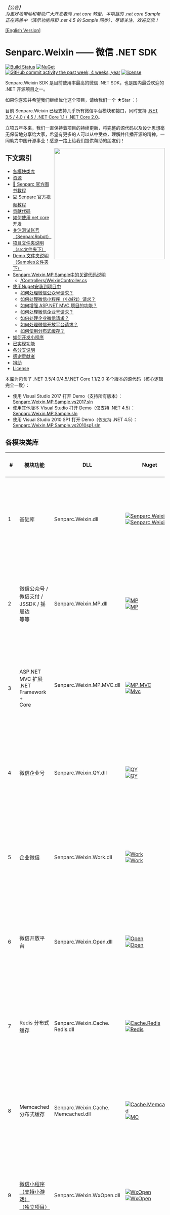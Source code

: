 _【公告】_<br> 
_为更好地带动和帮助广大开发者向 .net core 转型，本项目的 .net core Sample 正在完善中（演示功能将和 .net 4.5 的 Sample 同步），尽请关注，欢迎交流！_

<!-- _1. 为了将 Demo 和源代码隔离，并让大家更方便地找到 Demo，现已将 Senparc.Weixin.MP.Sample 等文件夹转移到 [/Samples/](Samples/) 文件夹下。_<br> -->
<!-- _2. `Senparc.Weixin.Plugins`计划已经启动，详情 [点击这里](https://github.com/JeffreySu/WeiXinMPSDK/tree/master/Plugins)。_ -->

[[English Version]](readme.en.md)

Senparc.Weixin —— 微信 .NET SDK 
=================
<!-- [![Build Status](https://mysenparc.visualstudio.com/_apis/public/build/definitions/f7818b00-1914-4fdc-a630-6488357e33e9/3/badge)](https://mysenparc.visualstudio.com/_apis/public/build/definitions/f7818b00-1914-4fdc-a630-6488357e33e9/3/badge)-->
[![Build Status](https://travis-ci.org/JeffreySu/WeiXinMPSDK.svg?branch=master)](https://travis-ci.org/JeffreySu/WeiXinMPSDK)
[![NuGet](https://img.shields.io/nuget/dt/Senparc.Weixin.MP.svg)](https://www.nuget.org/packages/Senparc.Weixin.MP)
[![GitHub commit activity the past week, 4 weeks, year](https://img.shields.io/github/commit-activity/4w/JeffreySu/WeiXinMPSDK.svg)](https://github.com/JeffreySu/WeiXinMPSDK/commits/master)
[![license](https://img.shields.io/github/license/JeffreySu/WeiXinMPSDK.svg)](http://www.apache.org/licenses/LICENSE-2.0)

Senparc.Weixin SDK 是目前使用率最高的微信 .NET SDK，也是国内最受欢迎的 .NET 开源项目之一。

如果你喜欢并希望我们继续优化这个项目，请给我们一个 ★Star ：)

目前 Senparc.Weixin 已经支持几乎所有微信平台模块和接口，同时支持 
[.NET 3.5 / 4.0 / 4.5 / .NET Core 1.1 / .NET Core 2.0](https://github.com/JeffreySu/WeiXinMPSDK/tree/Developer)。

立项五年多来，我们一直保持着项目的持续更新，将完整的源代码以及设计思想毫无保留地分享给大家，希望有更多的人可以从中受益，理解并传播开源的精神，一同助力中国开源事业！感恩一路上给我们提供帮助的朋友们！

<img src="https://sdk.weixin.senparc.com/images/SenparcRobotsnapshoot.jpg" width="350" align="right">

下文索引
----------------

* [各模块类库](#各模块类库)
* [资源](#资源)
* [:book: Senparc 官方图书教程](#senparc-官方图书教程)
* [:computer: Senparc 官方视频教程](#senparc-官方视频教程)
* [贡献代码](#贡献代码)
* [如何使用.net core开发](#如何使用net-core开发)
* [关注测试账号（SenparcRobot）](#关注测试账号senparcrobot)
* [项目文件夹说明（src文件夹下）](#项目文件夹说明src文件夹下)
* [Demo 文件夹说明（Samples文件夹下）](#demo-文件夹说明samples文件夹下)
* [Senparc.Weixin.MP.Sample中的关键代码说明](#senparcweixinmpsample中的关键代码说明)
    * [/Controllers/WeixinController.cs](#controllersweixincontrollercs)
* [使用Nuget安装到项目中](#使用nuget安装到项目中)
    * [如何处理微信公众号请求？](#如何处理微信公众号请求)
    * [如何处理微信小程序（小游戏）请求？](#如何处理微信小程序小游戏请求)
    * [如何增强 ASP.NET MVC 项目的功能？](#如何增强-aspnet-mvc-项目的功能)
    * [如何处理微信企业号请求？](#如何处理微信企业号请求)
    * [如何处理企业微信请求？](#如何处理企业微信请求)
    * [如何处理微信开放平台请求？](#如何处理微信开放平台请求)
    * [如何使用分布式缓存？](#如何使用分布式缓存)
* [如何开发小程序](#如何开发小程序)
* [已实现功能](#已实现功能)
* [各分支说明](#各分支说明)
* [感谢贡献者](#感谢贡献者)
* [捐助](#捐助)
* [License](#license)

本库为包含了 .NET 3.5/4.0/4.5/.NET Core 1.1/2.0 多个版本的源代码（核心逻辑完全一致）：

* 使用 Visual Studio 2017 打开 Demo（支持所有版本）：[Senparc.Weixin.MP.Sample.vs2017.sln](https://github.com/JeffreySu/WeiXinMPSDK/tree/Developer/src/Senparc.Weixin.MP.Sample.vs2017)
* 使用其他版本 Visual Studio 打开 Demo（仅支持 .NET 4.5）：[Senparc.Weixin.MP.Sample.sln](https://github.com/JeffreySu/WeiXinMPSDK/tree/Developer/src/Senparc.Weixin.MP.Sample)
* 使用 Visual Studio 2010 SP1 打开 Demo（仅支持 .NET 4.5）：[Senparc.Weixin.MP.Sample.vs2010sp1.sln](https://github.com/JeffreySu/WeiXinMPSDK/tree/Developer/src/Senparc.Weixin.MP.Sample)


各模块类库
----------------

| # | 模块功能                                            | DLL                                             | Nuget                          | 支持 .NET 版本 
|---|----------------------------------------------------|-------------------------------------------------|---------------------------------------|--------------------------------------
| 1| 基础库                                               |Senparc.Weixin.dll                               | [![Senparc.Weixin][1.1]][1.2]<br>[![Senparc.Weixin][nuget-img-base]][nuget-url-base]  |  ![.NET 3.5][net35Y]    ![.NET 4.0][net40Y]   ![.NET 4.5][net45Y]    ![.NET Core 2.0][core20Y]
| 2| 微信公众号 /<br> 微信支付 /<br> JSSDK / 摇周边<br> 等等 |Senparc.Weixin.MP.dll                           | [![MP][2.1]][2.2]<br>[![MP][nuget-img-mp]][nuget-url-mp]  |   ![.NET 3.5][net35Y]    ![.NET 4.0][net40Y]   ![.NET 4.5][net45Y]    ![.NET Core 2.0][core20Y]
| 3| ASP.NET MVC 扩展<br>.NET Framework +<br> Core               |Senparc.Weixin.MP.MVC.dll                 | [![MP.MVC][3.1]][3.2]<br>[![Mvc][nuget-img-mvc]][nuget-url-mvc] | ![.NET 3.5][net35N]    ![.NET 4.0][net40Y]   ![.NET 4.5][net45Y] ![.NET Core 2.0][core20Y]
| 4| 微信企业号                                           |Senparc.Weixin.QY.dll                            | [![QY][4.1]][4.2]<br>[![QY][nuget-img-qy]][nuget-url-qy]  |    ![.NET 3.5][net35Y] ![.NET 4.0][net40Y] ![.NET 4.5][net45Y] ![.NET Core 2.0][core20Y]
| 5| 企业微信                                             |Senparc.Weixin.Work.dll                          | [![Work][5.1]][5.2]<br>[![Work][nuget-img-work]][nuget-url-work]  |   ![.NET 3.5][net35Y]    ![.NET 4.0][net40Y]   ![.NET 4.5][net45Y]    ![.NET Core 2.0][core20Y]
| 6| 微信开放平台                                         |Senparc.Weixin.Open.dll                          | [![Open][6.1]][6.2]<br>[![Open][nuget-img-open]][nuget-url-open]|  ![.NET 3.5][net35Y]    ![.NET 4.0][net40Y]   ![.NET 4.5][net45Y]    ![.NET Core 2.0][core20Y]
| 7| Redis 分布式缓存                                     |Senparc.Weixin.Cache.<br>Redis.dll               | [![Cache.Redis][7.1]][7.2]<br>[![Redis][nuget-img-redis]][nuget-url-redis] |    ![.NET 3.5][net35N]    ![.NET 4.0][net40N]   ![.NET 4.5][net45Y]    ![.NET Core 2.0][core20Y]
| 8| Memcached <br> 分布式缓存                            |Senparc.Weixin.Cache.<br>Memcached.dll           | [![Cache.Memcached][8.1]][8.2]<br>[![MC][nuget-img-mc]][nuget-url-mc] |  ![.NET 3.5][net35N]    ![.NET 4.0][net40N]   ![.NET 4.5][net45Y]    ![.NET Core 2.0][core20Y]
| 9| [微信小程序<br>（支持小游戏）<br>（独立项目）](https://github.com/JeffreySu/WxOpen)  |Senparc.Weixin.WxOpen.dll  |  [![WxOpen][9.1]][9.2]<br>[![WxOpen][nuget-img-wxopen]][nuget-url-wxopen] |   ![.NET 3.5][net35N]  ![.NET 4.0][net40Y]  ![.NET 4.5][net45Y]  ![.NET Core 2.0][core20Y]
|10| [WebSocket <br>（独立项目）](https://github.com/JeffreySu/Senparc.WebSocket)    |Senparc.WebSocket.dll |  [![Senparc.WebSocket][10.1]][10.2]<br>[![WebSocket][nuget-img-ws]][nuget-url-ws]  |   ![.NET 3.5][net35N]    ![.NET 4.0][net40N]   ![.NET 4.5][net45Y]    ![.NET Core 2.0][core20Y]

![.NET 3.5][net35Y] .NET 3.5   ![.NET 4.0][net40Y] .NET 4.0   ![.NET 4.5][net45Y] .NET 4.5  ![.NET Core 2.0][core20Y] .NET Core 2.0

[1.1]: https://img.shields.io/nuget/v/Senparc.Weixin.svg?style=flat
[1.2]: https://www.nuget.org/packages/Senparc.Weixin
[2.1]: https://img.shields.io/nuget/v/Senparc.Weixin.MP.svg?style=flat
[2.2]: https://www.nuget.org/packages/Senparc.Weixin.MP
[3.1]: https://img.shields.io/nuget/v/Senparc.Weixin.MP.MVC.svg?style=flat
[3.2]: https://www.nuget.org/packages/Senparc.Weixin.MP.MVC
[4.1]: https://img.shields.io/nuget/v/Senparc.Weixin.QY.svg?style=flat
[4.2]: https://www.nuget.org/packages/Senparc.Weixin.QY 
[5.1]: https://img.shields.io/nuget/v/Senparc.Weixin.Work.svg?style=flat
[5.2]: https://www.nuget.org/packages/Senparc.Weixin.Work
[6.1]: https://img.shields.io/nuget/v/Senparc.Weixin.Open.svg?style=flat
[6.2]: https://www.nuget.org/packages/Senparc.Weixin.Open
[7.1]: https://img.shields.io/nuget/v/Senparc.Weixin.Cache.Redis.svg?style=flat
[7.2]: https://www.nuget.org/packages/Senparc.Weixin.Cache.Redis
[8.1]: https://img.shields.io/nuget/v/Senparc.Weixin.Cache.Memcached.svg?style=flat
[8.2]: https://www.nuget.org/packages/Senparc.Weixin.Cache.Memcached
[9.1]: https://img.shields.io/nuget/v/Senparc.Weixin.WxOpen.svg?style=flat
[9.2]: https://www.nuget.org/packages/Senparc.Weixin.WxOpen
[10.1]: https://img.shields.io/nuget/v/Senparc.WebSocket.svg?style=flat
[10.2]: https://www.nuget.org/packages/Senparc.WebSocket
[11.1]: https://img.shields.io/nuget/v/Senparc.Weixin.MP.CoreMVC.svg?style=flat
[11.2]: https://www.nuget.org/packages/Senparc.Weixin.MP.CoreMVC

[net35Y]: https://img.shields.io/badge/3.5-Y-brightgreen.svg
[net35N]: https://img.shields.io/badge/3.5-N-lightgrey.svg
[net40Y]: https://img.shields.io/badge/4.0-Y-brightgreen.svg
[net40N]: https://img.shields.io/badge/4.0-N-lightgrey.svg
[net40N-]: https://img.shields.io/badge/4.0----lightgrey.svg
[net45Y]: https://img.shields.io/badge/4.5-Y-brightgreen.svg
[net45N]: https://img.shields.io/badge/4.5-N-lightgrey.svg
[net45N-]: https://img.shields.io/badge/4.5----lightgrey.svg
[net461Y]: https://img.shields.io/badge/4.6.1-Y-brightgreen.svg
[net461N]: https://img.shields.io/badge/4.6.1-N-lightgrey.svg
[coreY]: https://img.shields.io/badge/core-Y-brightgreen.svg
[coreN]: https://img.shields.io/badge/core-N-lightgrey.svg
[coreN-]: https://img.shields.io/badge/core----lightgrey.svg
[core20Y]: https://img.shields.io/badge/core2.0-Y-brightgreen.svg
[core20N]: https://img.shields.io/badge/core2.0-N-lightgrey.svg
[core20N-]: https://img.shields.io/badge/core2.0----lightgrey.svg

[nuget-img-base]: https://img.shields.io/nuget/dt/Senparc.Weixin.svg
[nuget-url-base]: https://www.nuget.org/packages/Senparc.Weixin
[nuget-img-mp]: https://img.shields.io/nuget/dt/Senparc.Weixin.MP.svg
[nuget-url-mp]: https://www.nuget.org/packages/Senparc.Weixin.MP
[nuget-img-mvc]: https://img.shields.io/nuget/dt/Senparc.Weixin.MP.Mvc.svg
[nuget-url-mvc]: https://www.nuget.org/packages/Senparc.Weixin.MP.Mvc
[nuget-img-qy]: https://img.shields.io/nuget/dt/Senparc.Weixin.QY.svg
[nuget-url-qy]: https://www.nuget.org/packages/Senparc.Weixin.QY
[nuget-img-work]: https://img.shields.io/nuget/dt/Senparc.Weixin.Work.svg
[nuget-url-work]: https://www.nuget.org/packages/Senparc.Weixin.Work
[nuget-img-open]: https://img.shields.io/nuget/dt/Senparc.Weixin.Open.svg
[nuget-url-open]: https://www.nuget.org/packages/Senparc.Weixin.Open
[nuget-img-redis]: https://img.shields.io/nuget/dt/Senparc.Weixin.Cache.Redis.svg
[nuget-url-redis]: https://www.nuget.org/packages/Senparc.Weixin.Cache.Redis
[nuget-img-mc]: https://img.shields.io/nuget/dt/Senparc.Weixin.Cache.Memcached.svg
[nuget-url-mc]: https://www.nuget.org/packages/Senparc.Weixin.Cache.Memcached
[nuget-img-wxopen]: https://img.shields.io/nuget/dt/Senparc.Weixin.WxOpen.svg
[nuget-url-wxopen]: https://www.nuget.org/packages/Senparc.Weixin.WxOpen
[nuget-img-ws]: https://img.shields.io/nuget/dt/Senparc.WebSocket.svg
[nuget-url-ws]: https://www.nuget.org/packages/Senparc.WebSocket


* 已经支持所有微信6 API，包括自定义菜单/个性化菜单、模板信息接口、素材上传接口、群发接口、多客服接口、支付接口、微小店接口、卡券接口等等。
* 已经支持用户会话上下文（解决服务器无法使用Session处理用户信息的问题）。
* 已经全面支持微信公众号、企业号、开放平台的最新API。
* 已经支持分布式缓存及缓存策略扩展。

> 目前官方的API都已完美集成，除非有特殊说明，所有升级都会尽量确保向下兼容，所以已经发布的版本请放心使用或直接升级（覆盖）最新的[DLLs](https://github.com/JeffreySu/WeiXinMPSDK/tree/master/src/Senparc.Weixin.MP.BuildOutPut)，建议使用 Nuget 进行更新。


资源
----------------
1. 官网地址：http://weixin.senparc.com/
2. Demo 地址：http://sdk.weixin.senparc.com/
3. 微信开发系列教程：http://www.cnblogs.com/szw/p/weixin-course-index.html
4. 微信技术交流社区：http://weixin.senparc.com/QA
5. 自定义菜单在线编辑工具：http://sdk.weixin.senparc.com/Menu
6. 在线消息测试工具：http://sdk.weixin.senparc.com/SimulateTool
7. 缓存测试工具：http://sdk.weixin.senparc.com/Cache/Test
8. chm帮助文档下载：http://sdk.weixin.senparc.com/Document
9. 源代码及最新更新：https://github.com/JeffreySu/WeiXinMPSDK
10. 微信开发资源集合：https://github.com/JeffreySu/WeixinResource
11. 《微信开发深度解析》阅读辅助系统：https://book.weixin.senparc.com
12. 购买《微信开发深度解析》：[https://item.jd.com/12220004.html](https://book.weixin.senparc.com/book/link?code=github-homepage-resource)
13. 《微信公众号 + 小程序快速开发》视频教程：[https://github.com/JeffreySu/WechatVideoCourse](https://github.com/JeffreySu/WechatVideoCourse)

* 技术交流QQ群：

> `14群（视频课程学员群）：588231256`<br>
> `15群（公众号）：289181996`<br>
> `10群（分布式缓存群）：246860933`<br>
> `12群（微信小程序）：108830388`<br>
> `13群（开放平台）：183424136`<br>
> *`以下群已满：`*<br>
> 1群：300313885（已满），2群：293958349（已满），3群：342319110（已满）<br>
> 4群：372212092（已满），5群：377815480（已满），6群：425898825（已满）<br>
> 7群：482942254（已满），8群：106230270（已满），9群：539061281（已满）<br>
> 11群：553198593（已满）

* 业务联系QQ：498977166

<!-- * 新浪微博：[@苏震巍](http://weibo.com/jeffreysu1984) -->

如果这个项目对您有用，我们欢迎各方任何形式的捐助，也包括参与到项目代码更新或意见反馈中来。谢谢！


资金捐助：[进入](http://sdk.weixin.senparc.com#donate)


Senparc 官方图书教程
----------------

<img src="https://sdk.weixin.senparc.com/images/book-cover-front-small-3d.jpg" width="400" align="right">

> 由 Jeffrey Su 和盛派团队耗时 2 年完成的微信开发图书已经出版，书名：《微信开发深度解析：公众号、小程序高效开发秘籍》，全书配套辅助阅读系统已经上线： [BookHelper](http://book.weixin.senparc.com)。<br>
> 欢迎购买正版图书：[【购买正版】](https://book.weixin.senparc.com/book/link?code=github-homepage)<br>
> 图书出版时的代码版本快照见分支 [BookVersion1](https://github.com/JeffreySu/WeiXinMPSDK/tree/BookVersion1)。


Senparc 官方视频教程
----------------

> 为了帮助大家更直观地了解微信开发细节，同时结合《微信开发深度解析》图书进行学习，我们成立“盛派课堂”小组，开设了微信开发视频课程，帮助大家从多个维度学习微信开发以及 .NET 开发过程中的诸多技巧。<br>
> 视频包含两大部分：<br>
> 1. 微信开发基础技能<br>
> 2. 公众号及小程序案例实战<br>
> 
> 共计 60 课时，配有番外篇。<br>
> 目前视频已经在网易云课堂上线，课程制作精良、内容充实，被选为“A”级课程，[【观看视频】](https://book.weixin.senparc.com/book/videolinknetease?code=github-homepage)，[【查看课程代码及课件】](https://github.com/JeffreySu/WechatVideoCourse)。


### 关注测试账号（SenparcRobot）：
[![qrcode](http://sdk.weixin.senparc.com/Images/qrcode.jpg)](http://weixin.senparc.com/)


## 如何使用.NET Core开发

> 当前分支包含了 .NET Framework 3.5 / 4.0 / 4.5 / 4.6.1 及 .NET Core 1.1 / 2.0 的全版本代码。<br>
> 其中 .NET Framework 4.5 的 Demo 位于 `/src/Senparc.Weixin.MP.Sample` 目录下，<br>
> .NET Core 2.0 的 Demo 位于 `/src/Senparc.Weixin.MP.Sample.vs2017` 目录下。<br>
> 注意：以上两个 Demo 所引用的 Senparc.Weixin SDK 库源代码是完全一致的，只是在编译运行的时候会根据条件自动选择输出版本。

> 以下所有介绍以 .NET Framework 版本为例。

## 贡献代码

> 如果需要使用或修改此项目的源代码，建议先Fork。也欢迎将您修改的通用版本Pull Request过来。

1. Fork
2. 创建您的特性分支 (`git checkout -b my-new-feature`)
3. 提交您的改动 (`git commit -am 'Added some feature'`)
4. 将您的修改记录提交到远程 `git` 仓库 (`git push origin my-new-feature`)
5. 然后到 github 网站的该 `git` 远程仓库的 `my-new-feature` 分支下发起 Pull Request
（请提交到 `Developer` 分支，不要直接提交到 `master` 分支）


## 项目文件夹说明（src文件夹下）

| 文件夹 | 说明 |
|--------|--------|
|[Senparc.WebSocket](src/Senparc.WebSocket/)|WebSocket 模块|
|[Senparc.Weixin.Cache](src/Senparc.Weixin.Cache)							|Senparc.Weixin.Cache.Memcached.dll 、 Senparc.Weixin.Cache.Redis.dll 等分布式缓存扩展方案|
|[Senparc.Weixin.MP.BuildOutPut](src/Senparc.Weixin.MP.BuildOutPut)		    |所有最新版本DLL发布文件夹|
|[Senparc.Weixin.MP.MvcExtension](src/Senparc.Weixin.MP.MvcExtension)		|Senparc.Weixin.MP.MvcExtension.dll源码，为 MVC 项目提供的扩展包 |
|[Senparc.Weixin.MP](src/Senparc.Weixin.MP)									|Senparc.Weixin.MP.dll 微信公众账号SDK源代码|
|[Senparc.Weixin.Open](src/Senparc.Weixin.Open)								|Senparc.Weixin.Open.dll 第三方开放平台SDK源代码|
|[Senparc.Weixin.QY](src/Senparc.Weixin.QY)									|Senparc.Weixin.QY.dll 微信企业号SDK源代码|
|[Senparc.Weixin.Work](src/Senparc.Weixin.Work)								|Senparc.Weixin.Work.dll 企业微信SDK源代码|
|[Senparc.Weixin.WxOpen](src/Senparc.Weixin.WxOpen)							|Senparc.Weixin.WxOpen.dll 微信小程序SDK源代码，包括小游戏|
|[Senparc.Weixin](src/Senparc.Weixin)										|所有Senparc.Weixin.[x].dll 基础类库源代码|


## Demo 文件夹说明（Samples文件夹下）

| 文件夹 | 说明 |
|--------|--------|
|[Senparc.Weixin.MP.Sample](Samples/Senparc.Weixin.MP.Sample)						|可以直接发布使用的Demo（.NET Framework 4.5 + ASP.NET MVC）|
|[Senparc.Weixin.MP.Sample.WebForms](Samples/Senparc.Weixin.MP.Sample.WebForms)		|可以直接发布使用的Demo（.NET Framework 4.5 + + ASP.NET WebForms）|
|[Senparc.Weixin.MP.Sample.vs2017](Samples/Senparc.Weixin.MP.Sample.vs2017)			|可以直接发布使用的Demo（.NET Core 2.0 + MVC）|


## Senparc.Weixin.MP.Sample中的关键代码说明

>注：这是MVC项目，WebForms项目见对应Demo中的Weixin.aspx。

### /Controllers/WeixinController.cs

下面的Token需要和微信公众平台后台设置的Token同步，如果经常更换建议写入Web.config等配置文件（实际使用过程中两列建议使用数字+英文大小写改写Token，Token一旦被破解，微信请求将很容易被伪造！）：
```C#
public readonly string Token = "weixin";
```
下面这个Action（Get）用于接收并返回微信后台Url的验证结果，无需改动。地址如：http://domain/Weixin或http://domain/Weixin/Index
```C#
/// <summary>
/// 微信后台验证地址（使用Get），微信后台的“接口配置信息”的Url填写如：http://weixin.senparc.com/weixin
/// </summary>
[HttpGet]
[ActionName("Index")]
public ActionResult Get(PostModel postModel, string echostr)
{
    if (CheckSignature.Check(postModel.Signature, postModel.Timestamp, postModel.Nonce, Token))
    {
        return Content(echostr); //返回随机字符串则表示验证通过
    }
    else
    {
        return Content("failed:" + postModel.Signature + "," 
            + MP.CheckSignature.GetSignature(postModel.Timestamp, postModel.Nonce, Token) + "。" +
            "如果你在浏览器中看到这句话，说明此地址可以被作为微信公众账号后台的Url，请注意保持Token一致。");
    }
}
```
上述方法中的PostModel是一个包括了了Signature、Timestamp、Nonce（由微信服务器通过请求时的Url参数传入），以及AppId、Token、EncodingAESKey等一系列内部敏感的信息（需要自行传入）的实体类，同时也会在后面用到。


下面这个Action（Post）用于接收来自微信服务器的Post请求（通常由用户发起），这里的if必不可少，之前的Get只提供微信后台保存Url时的验证，每次Post必须重新验证，否则很容易伪造请求。
```C#
/// <summary>
/// 用户发送消息后，微信平台自动Post一个请求到这里，并等待响应XML
/// </summary>
[HttpPost]
[ActionName("Index")]
public ActionResult Post(PostModel postModel)
{
    if (!CheckSignature.Check(postModel.Signature, postModel.Timestamp, postModel.Nonce, Token))
    {
        return Content("参数错误！");
    }
    ...
}
```
### 如何处理微信公众账号请求？

Senparc.Weixin.MP提供了2中处理请求的方式，[传统方法](https://github.com/JeffreySu/WeiXinMPSDK/wiki/处理微信信息的常规方法)及使用[MessageHandler](https://github.com/JeffreySu/WeiXinMPSDK/wiki/%E5%A6%82%E4%BD%95%E4%BD%BF%E7%94%A8MessageHandler%E7%AE%80%E5%8C%96%E6%B6%88%E6%81%AF%E5%A4%84%E7%90%86%E6%B5%81%E7%A8%8B)处理方法（推荐）。上面两个方法在wiki中已经有比较详细的说明，这里简单举例MessageHandler的处理方法。

MessageHandler的处理流程非常简单：
``` C#
[HttpPost]
[ActionName("Index")]
public ActionResult Post(PostModel postModel)
{
    if (!CheckSignature.Check(postModel.Signature, postModel.Timestamp, postModel.Nonce, Token))
    {
        return Content("参数错误！");
    }

    postModel.Token = Token;
    postModel.EncodingAESKey = EncodingAESKey;//根据自己后台的设置保持一致
    postModel.AppId = AppId;//根据自己后台的设置保持一致

    var messageHandler = new CustomMessageHandler(Request.InputStream, postModel);//接收消息（第一步）

    messageHandler.Execute();//执行微信处理过程（第二步）

    return new FixWeixinBugWeixinResult(messageHandler);//返回（第三步）
}
```
整个消息除了postModel的赋值以外，接收（第一步）、处理（第二步）、返回（第三步）分别只需要一行代码。

上述代码中的CustomMessageHandler是一个自定义的类，继承自Senparc.Weixin.MP.MessageHandler.cs。MessageHandler是一个抽象类，包含了执行各种不同请求类型的抽象方法（如文字，语音，位置、图片等等），我们只需要在自己创建的CustomMessageHandler中逐个实现这些方法就可以了。刚建好的CustomMessageHandler.cs如下：

```C#
using System;
using System.IO;
using Senparc.Weixin.MP.MessageHandlers;
using Senparc.Weixin.MP.Entities;

namespace Senparc.Weixin.MP.Sample.CustomerMessageHandler
{
    public class CustomMessageHandler : MessageHandler<MessageContext>
    {
        public public CustomMessageHandler(Stream inputStream, PostModel postModel, int maxRecordCount = 0)
            : base(inputStream, postModel, maxRecordCount)
        {

        }

        public override IResponseMessageBase DefaultResponseMessage(IRequestMessageBase requestMessage)
        {
            //ResponseMessageText也可以是News等其他类型
            var responseMessage = CreateResponseMessage<ResponseMessageText>();
            responseMessage.Content = "这条消息来自DefaultResponseMessage。";
            return responseMessage;
        }

        public override IResponseMessageBase OnTextRequest(RequestMessageText requestMessage)
        {
            //...
        }

        public override IResponseMessageBase OnVoiceRequest(RequestMessageVoice requestMessage)
        {
            //...
        }

        //更多没有重写的OnXX方法，将默认返回DefaultResponseMessage中的结果。
        ....
    }
}
```

其中OnTextRequest、OnVoiceRequest等分别对应了接收文字、语音等不同的请求类型。

比如我们需要对文字类型请求做出回应，只需要完善OnTextRequest方法：
```C#
      public override IResponseMessageBase OnTextRequest(RequestMessageText requestMessage)
      {
          //TODO:这里的逻辑可以交给Service处理具体信息，参考OnLocationRequest方法或/Service/LocationSercice.cs
          var responseMessage = CreateResponseMessage<ResponseMessageText>();
          responseMessage.Content = string.Format("您刚才发送了文字信息：{0}", requestMessage.Content);
          return responseMessage;
      }
```
这样CustomMessageHandler在执行messageHandler.Execute()的时候，如果发现请求信息的类型是文本，会自动调用以上代码，并返回代码中的responseMessage作为返回信息。responseMessage可以是IResponseMessageBase接口下的任何类型（包括文字、新闻、多媒体等格式）。

从v0.4.0开始，MessageHandler增加了对用户会话上下文的支持，用于解决服务器上无法使用Session管理用户会话的缺陷。详见：[用户上下文WeixinContext和MessageContext](https://github.com/JeffreySu/WeiXinMPSDK/wiki/%E7%94%A8%E6%88%B7%E4%B8%8A%E4%B8%8B%E6%96%87WeixinContext%E5%92%8CMessageContext)


使用Nuget安装到项目中
--------------
### 如何处理微信公众号请求？

* Nuget 地址：https://www.nuget.org/packages/Senparc.Weixin.MP

* 命令：
```
PM> Install-Package Senparc.Weixin.MP
```


### 如何处理微信小程序（小游戏）请求？

Senparc.Weixin.WxOpen 对微信小程序的消息、API 进行了封装，保持了公众号处理请求一致的开发过程。小程序模块同时支持小游戏。

* Nuget 地址：https://www.nuget.org/packages/Senparc.Weixin.WxOpen

* 命令：
```
PM> Install-Package Senparc.Weixin.WxOpen
```

### 如何增强 ASP.NET MVC 项目的功能？

Senparc.Weixin.MP.MVC 针对 ASP.NET MVC 项目做了更多的优化，包括便捷的浏览器环境判断、官方 bug 修复等。
* Nuget 地址：https://www.nuget.org/packages/Senparc.Weixin.MP.MVC

* 命令：
```
PM> Install-Package Senparc.Weixin.MP.MVC
```

### 如何处理微信企业号请求？

Senparc.Weixin.QY.dll对`企业号`相关功能进行了封装，操作过程和微信公众账号SDK（Senparc.Weixin.MP）保持了一致。

* Nuget 地址：https://www.nuget.org/packages/Senparc.Weixin.QY

* 命令：
```
PM> Install-Package Senparc.Weixin.QY
```

> 说明：QY目前已经随官方微信企业号同步停止更新，目前已经无缝移植到Work（企业微信）中。

### 如何处理企业微信请求？

Senparc.Weixin.Work.dll对`企业微信`相关功能进行了封装，操作过程和微信公众账号SDK（Senparc.Weixin.MP）以及企业号库（Senparc.Weixin.QY）保持了一致。

* Nuget 地址：https://www.nuget.org/packages/Senparc.Weixin.Work

* 命令：
```
PM> Install-Package Senparc.Weixin.Work
```


### 如何处理微信开放平台请求？

Senparc.Weixin.Open.dll对目前所有的开放平台API进行了封装，消息处理过程和微信公众账号SDK（Senparc.Weixin.MP）保持了一致，其他一些特殊的消息流程请先阅读官方的文档，然后对照Senparc.Weixin.MP.Sample中有关Open的Demo进行开发。

* Nuget 地址为https://www.nuget.org/packages/Senparc.Weixin.Open

* 命令：
```
PM> Install-Package Senparc.Weixin.Open
```


### 如何使用分布式缓存？

Senparc.Weixin SDK 提供了完善的缓存策略接口，默认使用本机缓存实现，同时也提供了 Redis 和 Memcached 两个扩展方案，您也可以根据相同的规则添加自己的缓存策略。

* Redis 缓存扩展包 Nuget 地址：https://www.nuget.org/packages/Senparc.Weixin.Cache.Redis
* 命令：
```
PM> Install-Package Senparc.Weixin.Senparc.Weixin.Cache.Redis
```

* Memcached 缓存扩展包 Nuget 地址：https://www.nuget.org/packages/Senparc.Weixin.Cache.Memcached
* 命令：
```
PM> Install-Package Senparc.Weixin.Senparc.Weixin.Cache.Memcached
```


如何开发小程序
--------------
小程序的后端架构和公众号保持了高度一致，
只需要使用Nuget安装[Senparc.Weixin.WxOpen](https://www.nuget.org/packages/Senparc.Weixin.WxOpen)库即可开始使用小程序。
Senparc.Weixin.WxOpen目前包含了所有小程序需要用到的消息处理、AccessToken管理、模板消息、二维码生成等全套功能。


已实现功能
-------------
* 微信公众号
>   - [x] 接收/发送消息（事件）
>   - [x] 自定义菜单 & 个性化菜单
>   - [x] 消息管理
>   - [x] OAuth授权
>   - [x] JSSDK
>   - [x] 微信支付
>   - [x] 用户管理
>   - [x] 素材管理
>   - [x] 账号管理
>       - [x] 带参数二维码
>       - [x] 长链接转短链接接口
>       - [x] 微信认证事件推送
>   - [x] 数据统计
>   - [x] 微信小店
>   - [x] 微信卡券
>       - [x] 卡券事件推送
>           - [ ] 买单事件推送
>           - [ ] 会员卡内容更新事件推送
>           - [ ] 库存报警事件推送
>           - [ ] 券点流水详情事件推送
>   - [x] 微信门店
>   - [x] 微信智能
>   - [x] 微信设备功能
>   - [x] 多客服功能
>   - [x] 微信摇一摇周边
>   - [x] 微信连WI-FI（未完整）
>   - [x] 微信扫一扫（商家）
>       - [ ] 扫一扫事件推送
>           - [ ] 打开商品主页事件推送
>           - [ ] 关注公众号事件推送
>           - [ ] 进入公众号事件推送
>           - [ ] 地理位置信息异步推送
>           - [ ] 商品审核结果推送

* 微信开放平台
>   - [x] 网站应用
>   - [x] 公众号第三方平台


* 微信企业号
>	- [x] 管理通讯录
>	- [x] 管理素材文件
>	- [x] 管理企业号应用
>	- [x] 接收消息与事件
>	- [x] 发送消息
>	- [x] 自定义菜单
>	- [x] 身份验证接口
>	- [x] JSSDK
>	- [x] 第三方应用授权
>	    - [x] 第三方回调协议
>	        - [ ] 授权成功推送auth_code事件
>	        - [ ] 通讯录变更通知
> 	- [x] 企业号授权登陆
>	- [x] 企业号微信支付
>	- [x] 企业回话服务
>	    - [ ] 企业会话回调
>	- [x] 企业摇一摇周边
>	- [ ] 企业卡券服务
>	    - [ ] 卡券事件推送
>	- [x] 企业客服服务
>	    - [ ] 客服回复消息回调
	    


* 缓存策略
>   - [x] 策略扩展接口
>   - [x] 本地缓存
>   - [x] Redis 扩展包
>   - [x] Memcached 扩展包

 欢迎开发者对未完成或需要补充的模块进行 Pull Request！

各分支说明
--------------

|  分支      |     说明         
|-----------|---------------
| master    | 正式发布的主分支，通常这个分支比较稳定，可以用于生产环境。
| Developer | 1、开发分支，此分支通常为 Beta 版本，新版本都会先在此分支中进行开发，最后推送稳定版到 master 分支，如果想对新功能先睹为快，可以使用此分支。<br> 2、此分支同时兼容 .NET 4.5 / .NET Core / .NET Core 2.0 版本，建议 Pull Request 的代码都到这个分支下，而不是 master
| BookVersion1 | 此分支为[《微信开发深度解析：微信公众号、小程序高效开发秘籍》](https://book.weixin.senparc.com/book/link?code=github-homepage2)图书出版时对应代码快照。
| DotNET-Core_MySQL | 此分支为 .NET Core 环境下的 [Pomelo.EntityFrameworkCore.MySql](https://github.com/PomeloFoundation/Pomelo.EntityFrameworkCore.MySql) 框架集成演示分支。
| NET4.0     | 仅支持 .NET 4.0 的分支，此分支已于2017年停止更新。.NET 4.0 最新代码随 master / Developer 分支同步更新
| NET3.5     | 仅支持 .NET 3.5 的分支，此分支已于2015年停止更新。.NET 3.5 最新代码随 master / Developer 分支同步更新
| Developer-Senparc.SDK | 此分支仅用于 Senparc 团队内部测试，可忽略。


感谢贡献者
--------------
感谢为此项目做出贡献的开发者，你们不光完善了这个项目，也为中国开源事业出了一份力，感谢你们！名单[点击这里](https://github.com/JeffreySu/WeiXinMPSDK/blob/master/Contributors.md)查看。

捐助
--------------
如果这个项目对您有用，我们欢迎各方任何形式的捐助，也包括参与到项目代码更新或意见反馈中来。谢谢！

资金捐助：

[![donate](http://sdk.weixin.senparc.com/Images/T1nAXdXb0jXXXXXXXX_s.png)](http://sdk.weixin.senparc.com#donate)



License
--------------
Apache License Version 2.0

```
Copyright 2018 Jeffrey Su & Suzhou Senparc Network Technology Co.,Ltd.

Licensed under the Apache License, Version 2.0 (the "License"); you may not use this file 
except in compliance with the License. You may obtain a copy of the License at

http://www.apache.org/licenses/LICENSE-2.0

Unless required by applicable law or agreed to in writing, software distributed under the 
License is distributed on an "AS IS" BASIS, WITHOUT WARRANTIES OR CONDITIONS OF ANY KIND, 
either express or implied. See the License for the specific language governing permissions 
and limitations under the License.
```
Detail: https://github.com/JeffreySu/WeiXinMPSDK/blob/master/license.md
